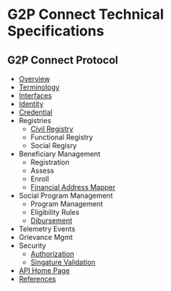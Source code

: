 # G2P Connect Technical Specifications

## G2P Connect Protocol
* [Overview](./Home.md)
* [Terminology](./Terminology.md)
* [Interfaces](./Interfaces.md)
* [Identity](./Identity.md)
* [Credential](./Credential.md)
 * Registries
    * [Civil Registry](./CivilRegistry.md)
    * Functional Registry
    * Social Regisry
* Beneficiary Management
    * Registration
    * Assess
    * Enroll
    * [Financial Address Mapper](./FinancialAddressMapper.md)
* Social Program Management
    * Program Management
    * Eligibility Rules
    * [Dibursement](./Disbursement.md)
* Telemetry Events
* Grievance Mgmt
* Security
    * [Authorization](./Authorization.md)
    * [Singature Validation](./SignatureValidation.md)
* [API Home Page](https://g2p-connect.github.io/specs/)
* [References](./References.md)